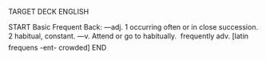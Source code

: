 TARGET DECK
ENGLISH

START
Basic
Frequent
Back: —adj. 1 occurring often or in close succession. 2 habitual, constant. —v. Attend or go to habitually.  frequently adv. [latin frequens -ent- crowded]
END
